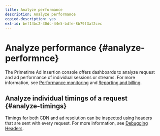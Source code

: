 ```yaml
---
title: Analyze performance
description: Analyze performance
copied-description: yes
exl-id: bef14bc2-30dc-44e5-bdfe-8b79f3af2cec
---
```

# Analyze performance {#analyze-performnce}

The Primetime Ad Insertion console offers dashboards to analyze request and ad performance of individual sessions or streams. For more information, see [Performance monitoring](/help/primetime-ad-insertion/performance-monitoring-debugging-reporting/performance-monitoring.md) and [Reporting and billing](/help/primetime-ad-insertion/performance-monitoring-debugging-reporting/reporting-and-billing.md).

## Analyze individual timings of a request {#analyze-timings}

Timings for both CDN and ad resolution can be inspected using headers that are sent with every request.  For more information, see [Debugging Headers](/help/primetime-ad-insertion/performance-monitoring-debugging-reporting/debugging-headers.md).
